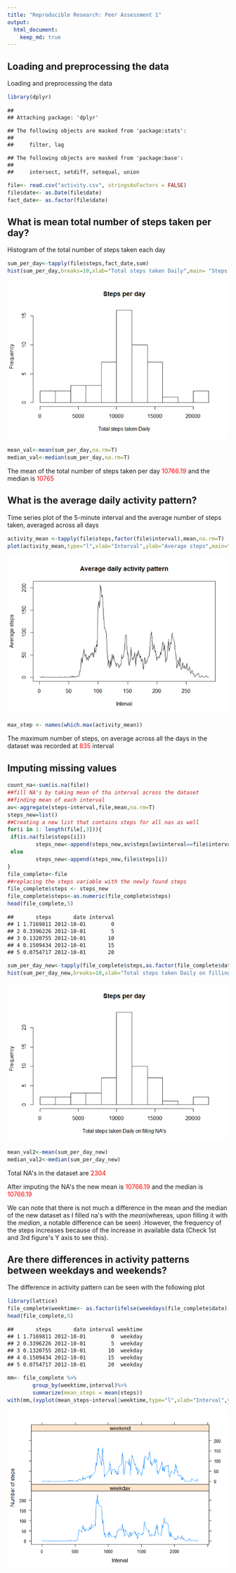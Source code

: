 ```yaml
---
title: "Reproducible Research: Peer Assessment 1"
output: 
  html_document:
    keep_md: true
---
```



## Loading and preprocessing the data
Loading and preprocessing the data

```r
library(dplyr)
```

```
## 
## Attaching package: 'dplyr'
```

```
## The following objects are masked from 'package:stats':
## 
##     filter, lag
```

```
## The following objects are masked from 'package:base':
## 
##     intersect, setdiff, setequal, union
```

```r
file<- read.csv("activity.csv", stringsAsFactors = FALSE)
file$date<- as.Date(file$date)
fact_date<- as.factor(file$date)
```

## What is mean total number of steps taken per day?
Histogram of the total number of steps taken each day

```r
sum_per_day<-tapply(file$steps,fact_date,sum)
hist(sum_per_day,breaks=10,xlab="Total steps taken Daily",main= "Steps per day")
```

![](PA1_template_files/figure-html/unnamed-chunk-2-1.png)<!-- -->

```r
mean_val<-mean(sum_per_day,na.rm=T)
median_val<-median(sum_per_day,na.rm=T)
```
The mean of the total number of steps taken per day <span style="color: red;">10766.19</span> and the median is <span style="color: red;">10765</span>

## What is the average daily activity pattern?


Time series plot of the 5-minute interval and the average number of steps taken, averaged across all days

```r
activity_mean <-tapply(file$steps,factor(file$interval),mean,na.rm=T)
plot(activity_mean,type="l",xlab="Interval",ylab="Average steps",main="Average daily activity pattern")
```

![](PA1_template_files/figure-html/unnamed-chunk-3-1.png)<!-- -->

```r
max_step <- names(which.max(activity_mean))
```
The maximum number of steps, on average across all the days in the dataset was recorded at <span style="color: red;">835</span> interval


## Imputing missing values


```r
count_na<-sum(is.na(file))
##fill NA's by taking mean of tha interval across the dataset
##finding mean of each interval
av<-aggregate(steps~interval,file,mean,na.rm=T)
steps_new=list()
##Creating a new list that contains steps for all nas as well
for(i in 1: length(file[,3])){
 if(is.na(file$steps[i]))
         steps_new<-append(steps_new,av$steps[av$interval==file$interval[i]])
 else 
         steps_new<-append(steps_new,file$steps[i])
}
file_complete<-file
##replacing the steps variable with the newly found steps
file_complete$steps <- steps_new
file_complete$steps<-as.numeric(file_complete$steps)
head(file_complete,5)
```

```
##       steps       date interval
## 1 1.7169811 2012-10-01        0
## 2 0.3396226 2012-10-01        5
## 3 0.1320755 2012-10-01       10
## 4 0.1509434 2012-10-01       15
## 5 0.0754717 2012-10-01       20
```

```r
sum_per_day_new<-tapply(file_complete$steps,as.factor(file_complete$date),sum)
hist(sum_per_day_new,breaks=10,xlab="Total steps taken Daily on filling NA's",main= "Steps per day")
```

![](PA1_template_files/figure-html/unnamed-chunk-4-1.png)<!-- -->

```r
mean_val2<-mean(sum_per_day_new)
median_val2<-median(sum_per_day_new)
```

Total NA's in the dataset are <span style="color: red;">2304</span>

After imputing the NA's the new mean is <span style="color: red;">10766.19</span> and the median is <span style="color: red;"> 10766.19</span>

We can note that there is not much a difference in the mean and the median of the new dataset as I filled na's with the *mean*(whereas, upon filling it with the *median*, a notable difference can be seen) .However, the frequency of the steps increases because of the increase in available data (Check 1st and 3rd figure's Y axis to see this).

## Are there differences in activity patterns between weekdays and weekends?

The difference in activity pattern can be seen with the following plot

```r
library(lattice)
file_complete$weektime<- as.factor(ifelse(weekdays(file_complete$date) %in% c("Sunday","Saturday"),"weekend","weekday"))
head(file_complete,5)
```

```
##       steps       date interval weektime
## 1 1.7169811 2012-10-01        0  weekday
## 2 0.3396226 2012-10-01        5  weekday
## 3 0.1320755 2012-10-01       10  weekday
## 4 0.1509434 2012-10-01       15  weekday
## 5 0.0754717 2012-10-01       20  weekday
```

```r
mm<- file_complete %>%
        group_by(weektime,interval)%>%
        summarize(mean_steps = mean(steps))
with(mm,(xyplot(mean_steps~interval|weektime,type="l",xlab="Interval",ylab="Number of steps",layout=c(1,2))))
```

![](PA1_template_files/figure-html/unnamed-chunk-5-1.png)<!-- -->
